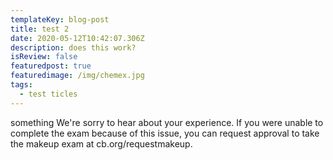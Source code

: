 ```yaml
---
templateKey: blog-post
title: test 2
date: 2020-05-12T10:42:07.306Z
description: does this work?
isReview: false
featuredpost: true
featuredimage: /img/chemex.jpg
tags:
  - test ticles
---
```

something We're sorry to hear about your experience. If you were unable to complete the exam because of this issue, you can request approval to take the makeup exam at cb.org/requestmakeup.